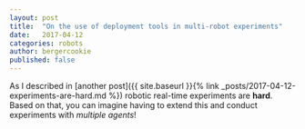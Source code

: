 ```yaml
---
layout: post
title:  "On the use of deployment tools in multi-robot experiments"
date:   2017-04-12
categories: robots
author: bergercookie
published: false
---
```


As I described in [another post]({{ site.baseurl }}{% link _posts/2017-04-12-experiments-are-hard.md %}) robotic
real-time experiments are **hard**.
Based on that, you can imagine having to extend this and conduct experiments
with *multiple agents*!


